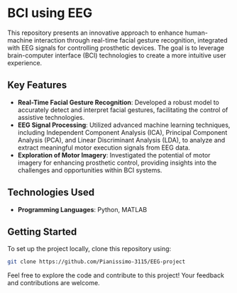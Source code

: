 # BCI using EEG

This repository presents an innovative approach to enhance human-machine interaction through real-time facial gesture recognition, integrated with EEG signals for controlling prosthetic devices. The goal is to leverage brain-computer interface (BCI) technologies to create a more intuitive user experience.

## Key Features
- **Real-Time Facial Gesture Recognition**: Developed a robust model to accurately detect and interpret facial gestures, facilitating the control of assistive technologies.
- **EEG Signal Processing**: Utilized advanced machine learning techniques, including Independent Component Analysis (ICA), Principal Component Analysis (PCA), and Linear Discriminant Analysis (LDA), to analyze and extract meaningful motor execution signals from EEG data.
- **Exploration of Motor Imagery**: Investigated the potential of motor imagery for enhancing prosthetic control, providing insights into the challenges and opportunities within BCI systems.

## Technologies Used
- **Programming Languages**: Python, MATLAB

## Getting Started
To set up the project locally, clone this repository using:
```bash
git clone https://github.com/Pianissimo-3115/EEG-project
```

Feel free to explore the code and contribute to this project! Your feedback and contributions are welcome.
